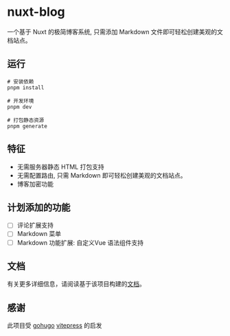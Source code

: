 # nuxt-blog

一个基于 Nuxt 的极简博客系统, 只需添加 Markdown 文件即可轻松创建美观的文档站点。

## 运行

```shell
# 安装依赖
pnpm install

# 开发环境
pnpm dev

# 打包静态资源
pnpm generate
```

## 特征

+ 无需服务器静态 HTML 打包支持
+ 无需配置路由, 只需 Markdown 即可轻松创建美观的文档站点。
+ 博客加密功能

## 计划添加的功能

- [ ] 评论扩展支持
- [ ] Markdown 菜单
- [ ] Markdown 功能扩展: 自定义Vue 语法组件支持

## 文档

有关更多详细信息，请阅读基于该项目构建的[文档](https://hugo-coder.netlify.app/)。

## 感谢

此项目受 [gohugo](https://gohugo.io/)  [vitepress](https://vitepress.dev/) 的启发
